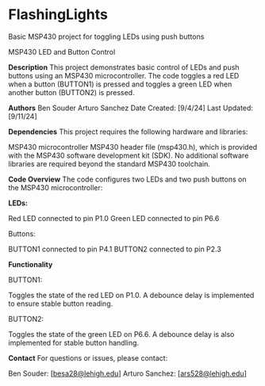 # FlashingLights
Basic MSP430 project for toggling LEDs using push buttons

MSP430 LED and Button Control

**Description**
This project demonstrates basic control of LEDs and push buttons using an MSP430 microcontroller. The code toggles a red LED when a button (BUTTON1) is pressed and toggles a green LED when another button (BUTTON2) is pressed. 

**Authors**
Ben Souder
Arturo Sanchez
Date Created: [9/4/24]
Last Updated: [9/11/24]

**Dependencies**
This project requires the following hardware and libraries:

MSP430 microcontroller
MSP430 header file (msp430.h), which is provided with the MSP430 software development kit (SDK).
No additional software libraries are required beyond the standard MSP430 toolchain.

**Code Overview**
The code configures two LEDs and two push buttons on the MSP430 microcontroller:

**LEDs:**

Red LED connected to pin P1.0
Green LED connected to pin P6.6

Buttons:

BUTTON1 connected to pin P4.1
BUTTON2 connected to pin P2.3

**Functionality**

BUTTON1:

Toggles the state of the red LED on P1.0.
A debounce delay is implemented to ensure stable button reading.

BUTTON2:

Toggles the state of the green LED on P6.6.
A debounce delay is also implemented for stable button handling.

**Contact**
For questions or issues, please contact:

Ben Souder: [besa28@lehigh.edu]
Arturo Sanchez: [ars528@lehigh.edu]


